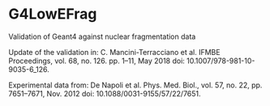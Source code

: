 # G4LowEFrag
Validation of Geant4 against nuclear fragmentation data

Update of the validation in:
C. Mancini-Terracciano et al. IFMBE Proceedings,
vol. 68, no. 126. pp. 1–11, May 2018
doi: 10.1007/978-981-10-9035-6_126.

Experimental data from: De Napoli et al. Phys. Med. Biol., 
vol. 57, no. 22, pp. 7651–7671, Nov. 2012 
doi: 10.1088/0031-9155/57/22/7651.